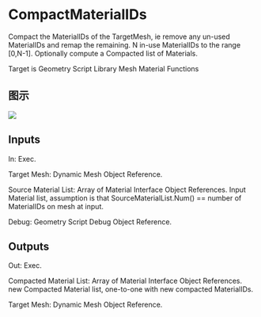 # CompactMaterialIDs

Compact the MaterialIDs of the TargetMesh, ie remove any un-used MaterialIDs and remap the remaining. N in-use MaterialIDs to the range [0,N-1]. Optionally compute a Compacted list of Materials.

Target is Geometry Script Library Mesh Material Functions

## 图示

![]($-20221218-19111561.png)

## Inputs

In: Exec.

Target Mesh: Dynamic Mesh Object Reference.

Source Material List: Array of Material Interface Object References. Input Material list, assumption is that SourceMaterialList.Num() == number of MaterialIDs on mesh at input.

Debug: Geometry Script Debug Object Reference.  

## Outputs

Out: Exec.

Compacted Material List: Array of Material Interface Object References. new Compacted Material list, one-to-one with new compacted MaterialIDs.

Target Mesh: Dynamic Mesh Object Reference.

